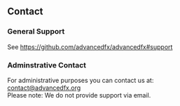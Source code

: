 ## Contact

### General Support

See https://github.com/advancedfx/advancedfx#support

### Adminstrative Contact

For administrative purposes you can contact us at: contact@advancedfx.org  
Please note: We do not provide support via email.
